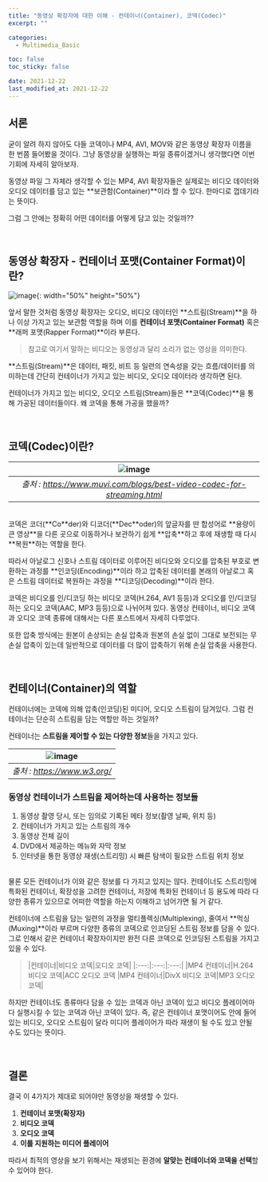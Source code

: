 ```yaml
---
title: "동영상 확장자에 대한 이해 - 컨테이너(Container), 코덱(Codec)"
excerpt: ""

categories:
  - Multimedia_Basic

toc: false
toc_sticky: false

date: 2021-12-22
last_modified_at: 2021-12-22
---
```


## 서론

굳이 알려 하지 않아도 다들 코덱이나 MP4, AVI, MOV와 같은 동영상 확장자 이름을 한 번쯤 들어봤을 것이다. 그냥 동영상을 실행하는 파일 종류이겠거니 생각했다면 이번 기회에 자세히 알아보자.

동영상 파일 그 자체라 생각할 수 있는 MP4, AVI 확장자들은 실제로는 비디오 데이터와 오디오 데이터를 담고 있는 **보관함(Container)**이라 할 수 있다. 한마디로 껍데기라는 뜻이다. 

그럼 그 안에는 정확히 어떤 데이터를 어떻게 담고 있는 것일까??

<br>

## 동영상 확장자 - 컨테이너 포맷(Container Format)이란?

![image](https://user-images.githubusercontent.com/34677157/147359742-4c78a13f-f5bd-4567-94af-05cb8864f803.png){: width="50%" height="50%"}

앞서 말한 것처럼 동영상 확장자는 오디오, 비디오 데이터인 **스트림(Stream)**을 하나 이상 가지고 있는 보관함 역할을 하며 이를 **컨테이너 포맷(Container Format)** 혹은 **래퍼 포맷(Rapper Format)**이라 부른다.

> 참고로 여기서 말하는 비디오는 동영상과 달리 소리가 없는 영상을 의미한다.

**스트림(Stream)**은 데이터, 패킷, 비트 등 일련의 연속성을 갖는 흐름/데이터를 의미하는데 간단히 컨테이너가 가지고 있는 비디오, 오디오 데이터라 생각하면 된다.

컨테이너가 가지고 있는 비디오, 오디오 스트림(Stream)들은 **코덱(Codec)**을 통해 가공된 데이터들이다. 왜 코덱을 통해 가공을 했을까?

<br>

## 코덱(Codec)이란?

| ![image](https://user-images.githubusercontent.com/34677157/147359824-dc18a337-231f-4700-85b4-f8560d9b8886.png) | 
|:--:| 
| *출처 : https://www.muvi.com/blogs/best-video-codec-for-streaming.html* |

<br>
코덱은 코더(**Co**der)와 디코더(**Dec**oder)의 앞글자를 딴 합성어로 **용량이 큰 영상**을 다른 곳으로 이동하거나 보관하기 쉽게 **압축**하고 후에 재생할 때 다시 **복원**하는 역할을 한다.

따라서 아날로그 신호나 스트림 데이터로 이루어진 비디오와 오디오를 압축된 부호로 변환하는 과정를 **인코딩(Encoding)**이라 하고 압축된 데이터를 본래의 아날로그 혹은 스트림 데이터로 복원하는 과정을 **디코딩(Decoding)**이라 한다.

코덱은 비디오를 인/디코딩 하는 비디오 코덱(H.264, AV1 등등)과 오디오를 인/디코딩하는 오디오 코덱(AAC, MP3 등등)으로 나뉘어져 있다. 동영상 컨테이너, 비디오 코덱과 오디오 코덱 종류에 대해서는 다른 포스트에서 자세히 다루었다.

또한 압축 방식에는 원본이 손상되는 손실 압축과 원본의 손실 없이 그대로 보전되는 무손실 압축이 있는데 일반적으로 데이터를 더 많이 압축하기 위해 손실 압축을 사용한다.

<br>

## 컨테이너(Container)의 역할

컨테이너에는 코덱에 의해 압축(인코딩)된 미디어, 오디오 스트림이 담겨있다. 그럼 컨테이너는 단순히 스트림을 담는 역할만 하는 것일까?

컨테이너는 **스트림을 제어할 수 있는 다양한 정보**들을 가지고 있다.

| ![image](https://user-images.githubusercontent.com/34677157/147360280-273fdca9-23de-4f9a-9fc8-7507a847a988.png) | 
|:--:| 
| *출처 : https://www.w3.org/* |

### 동영상 컨테이너가 스트림을 제어하는데 사용하는 정보들

1. 동영상 촬영 당시, 또는 임의로 기록된 메타 정보(촬영 날짜, 위치 등)
2. 컨테이너가 가지고 있는 스트림의 개수
3. 동영상 전체 길이
4. DVD에서 제공하는 메뉴와 자막 정보
5. 인터넷을 통한 동영상 재생(스트리밍) 시 빠른 탐색이 필요한 스트림 위치 정보

<br>
물론 모든 컨테이너가 이와 같은 정보를 다 가지고 있지는 않다. 컨테이너도 스트리밍에 특화된 컨테이너, 확장성을 고려한 컨테이너, 저장에 특화된 컨테이너 등 용도에 따라 다양한 종류가 있으므로 어떠한 역할을 하는지 이해하고 넘어가면 될 거 같다.

컨테이너에 스트림을 담는 일련의 과정을 멀티플렉싱(Multiplexing), 줄여서 **먹싱(Muxing)**이라 부르며 다양한 종류의 코덱으로 인코딩된 스트림 정보를 담을 수 있다. 그로 인해서 같은 컨테이너 확장자이지만 완전 다른 코덱으로 인코딩된 스트림을 가지고 있을 수 있다.

> |컨테이너|비디오 코덱|오디오 코덱|
|:---:|:---:|:---:|
|MP4 컨테이너|H.264 비디오 코덱|ACC 오디오 코덱
|MP4 컨테이너|DivX 비디오 코덱|MP3 오디오 코덱|

하지만 컨테이너도 종류마다 담을 수 있는 코덱과 아닌 코덱이 있고 비디오 플레이어마다 실행시킬 수 있는 코덱과 아닌 코덱이 있다. 즉, 같은 컨테이너 포맷이어도 안에 들어있는 비디오, 오디오 스트림이 달라 미디어 플레이어가 따라 재생이 될 수도 있고 안될 수도 있다는 뜻이다.

<br>

## 결론

결국 이 4가지가 제대로 되어야만 동영상을 재생할 수 있다.

1. **컨테이너 포맷(확장자)**
2. **비디오 코덱**
3. **오디오 코덱**
4. **이를 지원하는 미디어 플레이어**

따라서 최적의 영상을 보기 위해서는 재생되는 환경에 **알맞는 컨테이너와 코덱을 선택**할 수 있어야 한다.

<br>